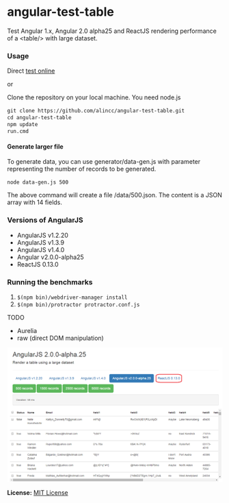 # angular-test-table
Test Angular 1.x, Angular 2.0 alpha25 and ReactJS rendering performance of a &lt;table/> with large dataset.

### Usage

Direct [test online](https://rawgit.com/alincc/angular-test-table/master/angular1/index.html)

or

Clone the repository on your local machine. You need node.js
```
git clone https://github.com/alincc/angular-test-table.git
cd angular-test-table
npm update
run.cmd
```

#### Generate larger file

To generate data, you can use generator/data-gen.js with parameter representing the number of records to be generated.
```
node data-gen.js 500
```
The above command will create a file /data/500.json.
The content is a JSON array with 14 fields.

### Versions of AngularJS
- AngularJS v1.2.20
- AngularJS v1.3.9
- AngularJS v1.4.0
- Angular v2.0.0-alpha25
- ReactJS 0.13.0

### Running the benchmarks

1. `$(npm bin)/webdriver-manager install`
2. `$(npm bin)/protractor protractor.conf.js`

TODO
- Aurelia
- raw (direct DOM manipulation)


![](https://github.com/alincc/angular-test-table/blob/master/img/sample.png)

**License:** [MIT License](https://raw.github.com/finom/matreshka/master/LICENSE)
